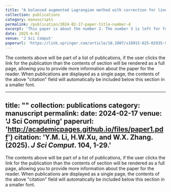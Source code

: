```yaml
---
title: "A balanced augmented Lagrangian method with correction for linearly constrained optimization"
collection: publications
category: manuscripts
permalink: /publication/2024-02-17-paper-title-number-4
excerpt: 'This paper is about the number 2. The number 3 is left for future work.'
date: 2025-6-01
venue: 'J Sci Comput'
paperurl: 'https://link.springer.com/article/10.1007/s10915-025-02935-9'
---
```


The contents above will be part of a list of publications, if the user clicks the link for the publication than the contents of section will be rendered as a full page, allowing you to provide more information about the paper for the reader. When publications are displayed as a single page, the contents of the above "citation" field will automatically be included below this section in a smaller font.



---
title: ""
collection: publications
category: manuscript
permalink: 
date: 2024-02-17
venue: 'J Sci Computing'
paperurl: 'http://academicpages.github.io/files/paper1.pdf')
citation: 'Y.M. Li, H.W.Xu, and W.X. Zhang. (2025). <i>J Sci Comput</i>. 104, 1-29.'
---

The contents above will be part of a list of publications, if the user clicks the link for the publication than the contents of section will be rendered as a full page, allowing you to provide more information about the paper for the reader. When publications are displayed as a single page, the contents of the above "citation" field will automatically be included below this section in a smaller font.

